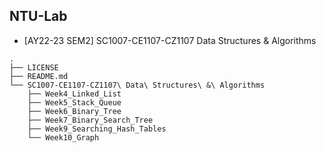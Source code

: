 ## NTU-Lab

* [AY22-23 SEM2] SC1007-CE1107-CZ1107 Data Structures &amp; Algorithms

```shell
.
├── LICENSE
├── README.md
└── SC1007-CE1107-CZ1107\ Data\ Structures\ &\ Algorithms
    ├── Week4_Linked_List
    ├── Week5_Stack_Queue
    ├── Week6_Binary_Tree
    ├── Week7_Binary_Search_Tree
    ├── Week9_Searching_Hash_Tables
    └── Week10_Graph
```


